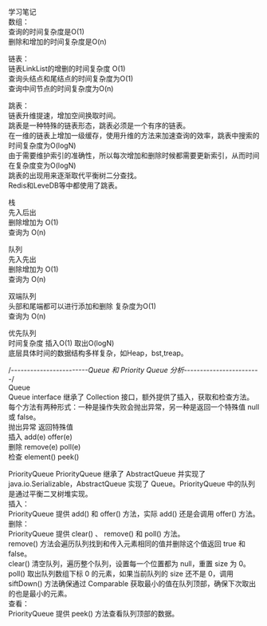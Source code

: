 ﻿学习笔记  
数组：  
查询的时间复杂度是O(1)  
删除和增加的时间复杂度是O(n)  

链表：  
链表LinkList的增删的时间复杂度 O(1)  
查询头结点和尾结点的时间复杂度为O(1)  
查询中间节点的时间复杂度为O(n)  

跳表：  
链表升维提速，增加空间换取时间。  
跳表是一种特殊的链表形态，跳表必须是一个有序的链表。  
在一维的链表上增加一级缓存，使用升维的方法来加速查询的效率，跳表中搜索的时间复杂度为O(logN)  
由于需要维护索引的准确性，所以每次增加和删除时候都需要更新索引，从而时间在复杂度变为O(logN)  
跳表的出现用来逐渐取代平衡树二分查找。  
Redis和LeveDB等中都使用了跳表。  

栈  
先入后出  
删除增加为 O(1)  
查询为 O(n)  

队列  
先入先出  
删除增加为 O(1)  
查询为 O(n)  

双端队列  
头部和尾端都可以进行添加和删除 复杂度为O(1)  
查询为 O(n)  

优先队列  
时间复杂度 插入O(1) 取出O(logN)  
底层具体时间的数据结构多样复杂，如Heap，bst,treap。  

/*------------------------Queue 和 Priority Queue 分析------------------------*/  
Queue  
Queue interface 继承了 Collection 接口，额外提供了插入，获取和检查方法。每个方法有两种形式：一种是操作失败会抛出异常，另一种是返回一个特殊值 null 或 false。  
    抛出异常	    返回特殊值    
插入	add(e)	    offer(e)    
删除	remove(e)	poll(e)    
检查	element()	peek()  


PriorityQueue
PriorityQueue 继承了 AbstractQueue 并实现了 java.io.Serializable，AbstractQueue 实现了 Queue。PriorityQueue 中的队列是通过平衡二叉树堆实现。  
插入：  
PriorityQueue 提供 add() 和 offer() 方法，实际 add() 还是会调用 offer() 方法。  
删除：  
PriorityQueue 提供 clear() 、 remove() 和 poll() 方法。  
remove() 方法会遍历队列找到和传入元素相同的值并删除这个值返回 true 和 false。   
clear() 清空队列，遍历整个队列，设置每一个位置都为 null，重置 size 为 0。  
poll() 取出队列数组下标 0 的元素，如果当前队列的 size 还不是 0，调用 siftDown() 方法确保通过 Comparable 获取最小的值在队列顶部，确保下次取出的也是最小的元素。  
查看：  
PriorityQueue 提供 peek() 方法查看队列顶部的数据。  

